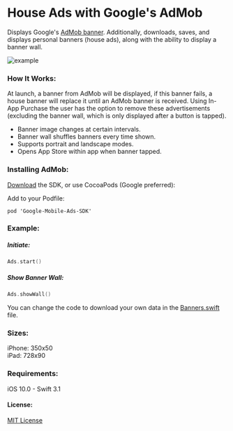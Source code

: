 House Ads with Google's AdMob
=============================
Displays Google's [AdMob banner](https://developers.google.com/admob/ios/banner). Additionally, downloads, saves, and displays personal banners (house ads), along with the ability to display a banner wall.

![example](https://github.com/bobbymay/HouseAds_AdMob/blob/master/example.gif)

### How It Works:
At launch, a banner from AdMob will be displayed, if this banner fails, a house banner will replace it until an AdMob banner is received. Using In-App Purchase the user has the option to remove these advertisements (excluding the banner wall, which is only displayed after a button is tapped).

* Banner image changes at certain intervals.
* Banner wall shuffles banners every time shown.
* Supports portrait and landscape modes.
* Opens App Store within app when banner tapped.

### Installing AdMob:
 [Download](https://developers.google.com/admob/ios/download) the SDK, or use CocoaPods (Google preferred):

Add to your Podfile:
```
pod 'Google-Mobile-Ads-SDK'
```

### Example:
##### Initiate:
```swift
Ads.start()
```
##### Show Banner Wall:
```swift
Ads.showWall()
```
You can change the code to download your own data in the [Banners.swift](https://github.com/bobbymay/HouseAds/blob/master/Ads/Ad%20Files/Banners.swift) file.

### Sizes:
iPhone: 350x50  
iPad: 728x90 

### Requirements:
iOS 10.0 - Swift 3.1

#### License:
[MIT License](https://github.com/bobbymay/HouseAds/blob/master/LICENSE)

